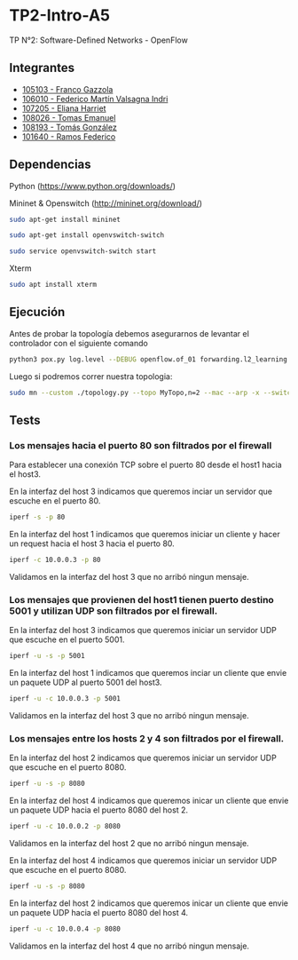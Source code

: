 # TP2-Intro-A5
TP N°2: Software-Defined Networks - OpenFlow

## Integrantes
- [105103 - Franco Gazzola](https://github.com/franco-jyq)
- [106010 - Federico Martín Valsagna Indri](https://github.com/FedericoValsagna)
- [107205 - Eliana Harriet](https://github.com/ElianaHarriet)
- [108026 - Tomas Emanuel](https://github.com/tomasemanuel)
- [108193 - Tomás González](https://github.com/tomasgonzz)
- [101640 - Ramos Federico](https://github.com/RamosFe)


## Dependencias

Python  (https://www.python.org/downloads/)

Mininet & Openswitch (http://mininet.org/download/)

```bash
sudo apt-get install mininet
```
```bash
sudo apt-get install openvswitch-switch
```
```bash
sudo service openvswitch-switch start
```

Xterm

```bash
sudo apt install xterm
```

## Ejecución
Antes de probar la topología debemos asegurarnos de levantar el controlador con el siguiente comando

```bash
python3 pox.py log.level --DEBUG openflow.of_01 forwarding.l2_learning controller
```

Luego si podremos correr nuestra topologia:

```bash
sudo mn --custom ./topology.py --topo MyTopo,n=2 --mac --arp -x --switch ovsk --controller remote
```

## Tests

### Los mensajes hacia el puerto 80 son filtrados por el firewall

Para establecer una conexión TCP sobre el puerto 80 desde el host1 hacia el host3.

En la interfaz del host 3 indicamos que queremos inciar un servidor que escuche en el puerto 80.
```bash
iperf -s -p 80
```
En la interfaz del host 1 indicamos que queremos iniciar un cliente y hacer un request hacia el host 3 hacia el puerto 80.
```bash
iperf -c 10.0.0.3 -p 80
```
Validamos en la interfaz del host 3 que no arribó ningun mensaje.


### Los mensajes que provienen del host1 tienen puerto destino 5001 y utilizan UDP son filtrados por el firewall.

En la interfaz del host 3 indicamos que queremos iniciar un servidor UDP que escuche en el puerto 5001.
```bash
iperf -u -s -p 5001
```
En la interfaz del host 1 indicamos que queremos inciar un cliente que envie un paquete UDP al puerto 5001 del host3.
```bash
iperf -u -c 10.0.0.3 -p 5001
```
Validamos en la interfaz del host 3 que no arribó ningun mensaje.


### Los mensajes entre los hosts 2 y 4 son filtrados por el firewall.

En la interfaz del host 2 indicamos que queremos iniciar un servidor UDP que escuche en el puerto 8080.
```bash
iperf -u -s -p 8080
```
En la interfaz del host 4 indicamos que queremos inicar un cliente que envie un paquete UDP hacia el puerto 8080 del host 2.
```bash
iperf -u -c 10.0.0.2 -p 8080
```

Validamos en la interfaz del host 2 que no arribó ningun mensaje.

En la interfaz del host 4 indicamos que queremos iniciar un servidor UDP que escuche en el puerto 8080.
```bash
iperf -u -s -p 8080
```
En la interfaz del host 2 indicamos que queremos inicar un cliente que envie un paquete UDP hacia el puerto 8080 del host 4.
```bash
iperf -u -c 10.0.0.4 -p 8080
```

Validamos en la interfaz del host 4 que no arribó ningun mensaje.















